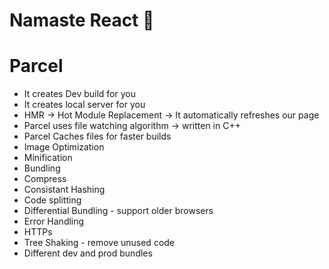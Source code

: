 # Namaste React 🚀

# Parcel

- It creates Dev build for you
- It creates local server for you
- HMR -> Hot Module Replacement -> It automatically refreshes our page
- Parcel uses file watching algorithm -> written in C++
- Parcel Caches files for faster builds
- Image Optimization
- Minification
- Bundling
- Compress
- Consistant Hashing
- Code splitting
- Differential Bundling - support older browsers
- Error Handling
- HTTPs
- Tree Shaking - remove unused code
- Different dev and prod bundles
